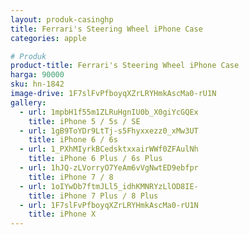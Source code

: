 ```yaml
---
layout: produk-casinghp
title: Ferrari's Steering Wheel iPhone Case
categories: apple

# Produk
product-title: Ferrari's Steering Wheel iPhone Case
harga: 90000
sku: hn-1842
image-drive: 1F7slFvPfboyqXZrLRYHmkAscMa0-rU1N
gallery:
  - url: 1mpbH1f55m1ZLRuHgnIU0b_X0giYcGQEx
    title: iPhone 5 / 5s / SE
  - url: 1gB9ToYDr9LtTj-s5Fhyxxezz0_xMw3UT
    title: iPhone 6 / 6s
  - url: 1_PXhMIyrkBCedsktxxairWWf0ZFAulNh
    title: iPhone 6 Plus / 6s Plus
  - url: 1hJQ-zLVorryO7YeAm6vVgNwtED9ebfpr
    title: iPhone 7 / 8
  - url: 1oIYwDb7ftmJLl5_idhKMNRYzLlOD8IE-
    title: iPhone 7 Plus / 8 Plus
  - url: 1F7slFvPfboyqXZrLRYHmkAscMa0-rU1N
    title: iPhone X
---
```

